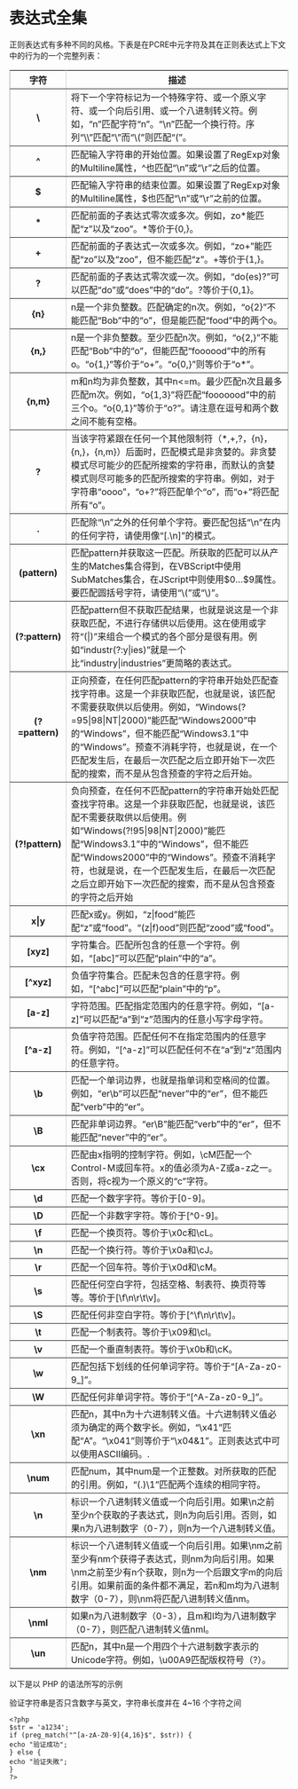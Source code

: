 # 表达式全集

正则表达式有多种不同的风格。下表是在PCRE中元字符及其在正则表达式上下文中的行为的一个完整列表：

<table border="1" cellspacing="1" bordercolor="#cccccc" cellpadding="2" width="778">

<tbody>

<tr>

<th>字符</th>

<th>描述</th>

</tr>

<tr>

<th>\</th>

<td>将下一个字符标记为一个特殊字符、或一个原义字符、或一个向后引用、或一个八进制转义符。例如，“n”匹配字符“n”。“\n”匹配一个换行符。序列“\\”匹配“\”而“\(”则匹配“(”。</td>

</tr>

<tr>

<th>^</th>

<td>匹配输入字符串的开始位置。如果设置了RegExp对象的Multiline属性，^也匹配“\n”或“\r”之后的位置。</td>

</tr>

<tr>

<th>$</th>

<td>匹配输入字符串的结束位置。如果设置了RegExp对象的Multiline属性，$也匹配“\n”或“\r”之前的位置。</td>

</tr>

<tr>

<th>*</th>

<td>匹配前面的子表达式零次或多次。例如，zo*能匹配“z”以及“zoo”。*等价于{0,}。</td>

</tr>

<tr>

<th>+</th>

<td>匹配前面的子表达式一次或多次。例如，“zo+”能匹配“zo”以及“zoo”，但不能匹配“z”。+等价于{1,}。</td>

</tr>

<tr>

<th>?</th>

<td>匹配前面的子表达式零次或一次。例如，“do(es)?”可以匹配“do”或“does”中的“do”。?等价于{0,1}。</td>

</tr>

<tr>

<th>{n}</th>

<td>n是一个非负整数。匹配确定的n次。例如，“o{2}”不能匹配“Bob”中的“o”，但是能匹配“food”中的两个o。</td>

</tr>

<tr>

<th>{n,}</th>

<td>n是一个非负整数。至少匹配n次。例如，“o{2,}”不能匹配“Bob”中的“o”，但能匹配“foooood”中的所有o。“o{1,}”等价于“o+”。“o{0,}”则等价于“o*”。</td>

</tr>

<tr>

<th>{n,m}</th>

<td>m和n均为非负整数，其中n<=m。最少匹配n次且最多匹配m次。例如，“o{1,3}”将匹配“fooooood”中的前三个o。“o{0,1}”等价于“o?”。请注意在逗号和两个数之间不能有空格。</td>

</tr>

<tr>

<th>?</th>

<td>当该字符紧跟在任何一个其他限制符（*,+,?，{n}，{n,}，{n,m}）后面时，匹配模式是非贪婪的。非贪婪模式尽可能少的匹配所搜索的字符串，而默认的贪婪模式则尽可能多的匹配所搜索的字符串。例如，对于字符串“oooo”，“o+?”将匹配单个“o”，而“o+”将匹配所有“o”。</td>

</tr>

<tr>

<th>.</th>

<td>匹配除“\n”之外的任何单个字符。要匹配包括“\n”在内的任何字符，请使用像“[.\n]”的模式。</td>

</tr>

<tr>

<th>(pattern)</th>

<td>匹配pattern并获取这一匹配。所获取的匹配可以从产生的Matches集合得到，在VBScript中使用SubMatches集合，在JScript中则使用$0…$9属性。要匹配圆括号字符，请使用“\(”或“\)”。</td>

</tr>

<tr>

<th>(?:pattern)</th>

<td>匹配pattern但不获取匹配结果，也就是说这是一个非获取匹配，不进行存储供以后使用。这在使用或字符“(|)”来组合一个模式的各个部分是很有用。例如“industr(?:y|ies)”就是一个比“industry|industries”更简略的表达式。</td>

</tr>

<tr>

<th>(?=pattern)</th>

<td>正向预查，在任何匹配pattern的字符串开始处匹配查找字符串。这是一个非获取匹配，也就是说，该匹配不需要获取供以后使用。例如，“Windows(?=95|98|NT|2000)”能匹配“Windows2000”中的“Windows”，但不能匹配“Windows3.1”中的“Windows”。预查不消耗字符，也就是说，在一个匹配发生后，在最后一次匹配之后立即开始下一次匹配的搜索，而不是从包含预查的字符之后开始。</td>

</tr>

<tr>

<th>(?!pattern)</th>

<td>负向预查，在任何不匹配pattern的字符串开始处匹配查找字符串。这是一个非获取匹配，也就是说，该匹配不需要获取供以后使用。例如“Windows(?!95|98|NT|2000)”能匹配“Windows3.1”中的“Windows”，但不能匹配“Windows2000”中的“Windows”。预查不消耗字符，也就是说，在一个匹配发生后，在最后一次匹配之后立即开始下一次匹配的搜索，而不是从包含预查的字符之后开始</td>

</tr>

<tr>

<th>x|y</th>

<td>匹配x或y。例如，“z|food”能匹配“z”或“food”。“(z|f)ood”则匹配“zood”或“food”。</td>

</tr>

<tr>

<th>[xyz]</th>

<td>字符集合。匹配所包含的任意一个字符。例如，“[abc]”可以匹配“plain”中的“a”。</td>

</tr>

<tr>

<th>[^xyz]</th>

<td>负值字符集合。匹配未包含的任意字符。例如，“[^abc]”可以匹配“plain”中的“p”。</td>

</tr>

<tr>

<th>[a-z]</th>

<td>字符范围。匹配指定范围内的任意字符。例如，“[a-z]”可以匹配“a”到“z”范围内的任意小写字母字符。</td>

</tr>

<tr>

<th>[^a-z]</th>

<td>负值字符范围。匹配任何不在指定范围内的任意字符。例如，“[^a-z]”可以匹配任何不在“a”到“z”范围内的任意字符。</td>

</tr>

<tr>

<th>\b</th>

<td>匹配一个单词边界，也就是指单词和空格间的位置。例如，“er\b”可以匹配“never”中的“er”，但不能匹配“verb”中的“er”。</td>

</tr>

<tr>

<th>\B</th>

<td>匹配非单词边界。“er\B”能匹配“verb”中的“er”，但不能匹配“never”中的“er”。</td>

</tr>

<tr>

<th>\cx</th>

<td>匹配由x指明的控制字符。例如，\cM匹配一个Control-M或回车符。x的值必须为A-Z或a-z之一。否则，将c视为一个原义的“c”字符。</td>

</tr>

<tr>

<th>\d</th>

<td>匹配一个数字字符。等价于[0-9]。</td>

</tr>

<tr>

<th>\D</th>

<td>匹配一个非数字字符。等价于[^0-9]。</td>

</tr>

<tr>

<th>\f</th>

<td>匹配一个换页符。等价于\x0c和\cL。</td>

</tr>

<tr>

<th>\n</th>

<td>匹配一个换行符。等价于\x0a和\cJ。</td>

</tr>

<tr>

<th>\r</th>

<td>匹配一个回车符。等价于\x0d和\cM。</td>

</tr>

<tr>

<th>\s</th>

<td>匹配任何空白字符，包括空格、制表符、换页符等等。等价于[\f\n\r\t\v]。</td>

</tr>

<tr>

<th>\S</th>

<td>匹配任何非空白字符。等价于[^\f\n\r\t\v]。</td>

</tr>

<tr>

<th>\t</th>

<td>匹配一个制表符。等价于\x09和\cI。</td>

</tr>

<tr>

<th>\v</th>

<td>匹配一个垂直制表符。等价于\x0b和\cK。</td>

</tr>

<tr>

<th>\w</th>

<td>匹配包括下划线的任何单词字符。等价于“[A-Za-z0-9_]”。</td>

</tr>

<tr>

<th>\W</th>

<td>匹配任何非单词字符。等价于“[^A-Za-z0-9_]”。</td>

</tr>

<tr>

<th>\xn</th>

<td>匹配n，其中n为十六进制转义值。十六进制转义值必须为确定的两个数字长。例如，“\x41”匹配“A”。“\x041”则等价于“\x04&1”。正则表达式中可以使用ASCII编码。.</td>

</tr>

<tr>

<th>\num</th>

<td>匹配num，其中num是一个正整数。对所获取的匹配的引用。例如，“(.)\1”匹配两个连续的相同字符。</td>

</tr>

<tr>

<th>\n</th>

<td>标识一个八进制转义值或一个向后引用。如果\n之前至少n个获取的子表达式，则n为向后引用。否则，如果n为八进制数字（0-7），则n为一个八进制转义值。</td>

</tr>

<tr>

<th>\nm</th>

<td>标识一个八进制转义值或一个向后引用。如果\nm之前至少有nm个获得子表达式，则nm为向后引用。如果\nm之前至少有n个获取，则n为一个后跟文字m的向后引用。如果前面的条件都不满足，若n和m均为八进制数字（0-7），则\nm将匹配八进制转义值nm。</td>

</tr>

<tr>

<th>\nml</th>

<td>如果n为八进制数字（0-3），且m和l均为八进制数字（0-7），则匹配八进制转义值nml。</td>

</tr>

<tr>

<th>\un</th>

<td>匹配n，其中n是一个用四个十六进制数字表示的Unicode字符。例如，\u00A9匹配版权符号（?）。</td>

</tr>

</tbody>

</table>

以下是以 PHP 的语法所写的示例 

验证字符串是否只含数字与英文，字符串长度并在 4~16 个字符之间 

```
<?php
$str = 'a1234';
if (preg_match("^[a-zA-Z0-9]{4,16}$", $str)) {
echo "验证成功";
} else {
echo "验证失敗";
}
?>
```






